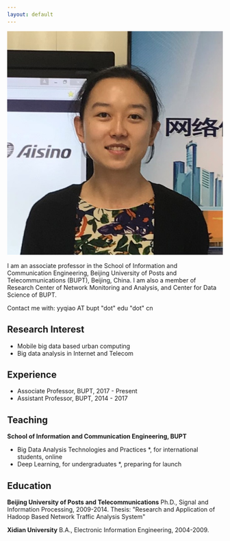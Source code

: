 ```yaml
---
layout: default
---
```


<img class="profile-picture" src="YUANYUAN.jpg">

I am an associate professor in the School of Information and Communication Engineering, Beijing University of Posts and Telecommunications (BUPT), Beijing, China. I am also a member of Research Center of Network Monitoring and Analysis, and Center for Data Science of BUPT.

Contact me with: yyqiao AT bupt "dot" edu "dot" cn

## Research Interest

- Mobile big data based urban computing
- Big data analysis in Internet and Telecom

## Experience

- Associate Professor, BUPT, 2017 - Present
- Assistant Professor, BUPT, 2014 - 2017 

## Teaching

**School of Information and Communication Engineering, BUPT**
* Big Data Analysis Technologies and Practices *, for international students, online
* Deep Learning, for undergraduates *, preparing for launch

## Education

**Beijing University of Posts and Telecommunications**
Ph.D., Signal and Information Processing, 2009-2014. 
Thesis: "Research and Application of Hadoop Based Network Traffic Analysis System"

**Xidian University**
B.A., Electronic Information Engineering, 2004-2009. 


